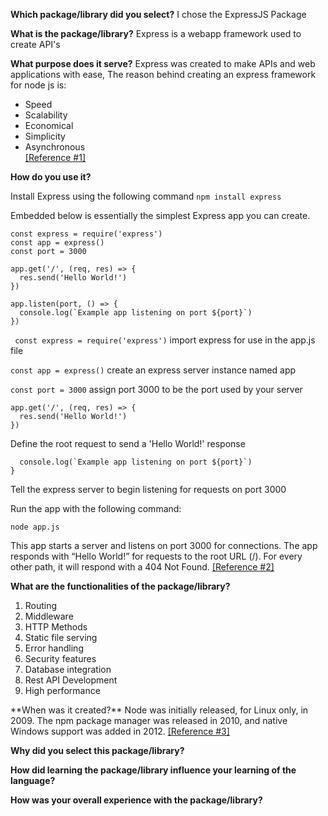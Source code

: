 **Which package/library did you select?**
I chose the ExpressJS Package

**What is the package/library?**
Express is a webapp framework used to create API's

**What purpose does it serve?**
Express was created to make APIs and web applications with ease,
The reason behind creating an express framework for node js is:
<ul>
<li>Speed</li>
<li>Scalability</li>
<li>Economical</li>
<li>Simplicity</li>
<li>Asynchronous</li>
<a href = "https://www.simplilearn.com/tutorials/nodejs-tutorial/what-is-express-js#:~:text=BootcampExplore%20Program-,What%20Is%20Express%20JS%3F,helps%20manage%20servers%20and%20routes.">[Reference #1]</a>
</ul>


**How do you use it?**

Install Express using the following command
```npm install express```

Embedded below is essentially the simplest Express app you can create.
```
const express = require('express')
const app = express()
const port = 3000

app.get('/', (req, res) => {
  res.send('Hello World!')
})

app.listen(port, () => {
  console.log(`Example app listening on port ${port}`)
})
```
``` const express = require('express')```
import express for use in the app.js file

```const app = express()```
create an express server instance named app

```const port = 3000```
assign port 3000 to be the port used by your server

```
app.get('/', (req, res) => {
  res.send('Hello World!')
})
```
Define the root request to send a 'Hello World!' response

```app.listen(port, () => {
  console.log(`Example app listening on port ${port}`)
}
```
Tell the express server to begin listening for requests on port 3000

Run the app with the following command:

```
node app.js
```

This app starts a server and listens on port 3000 for connections. The app responds with “Hello World!” for requests to the root URL (/). For every other path, it will respond with a 404 Not Found.
<a href = "https://expressjs.com/en/starter/hello-world.html">[Reference #2]</a>

**What are the functionalities of the package/library?**

<ol>
<li>Routing</li>
<li>Middleware</li>
<li>HTTP Methods</li>
<li>Static file serving</li>
<li>Error handling</li>
<li>Security features</li>
<li>Database integration</li>
<li>Rest API Development</li>
<li>High performance</li>
</ol>
**When was it created?**
Node was initially released, for Linux only, in 2009. The npm package manager was released in 2010, and native Windows support was added in 2012.
<a href = "https://developer.mozilla.org/en-US/docs/Learn/Server-side/Express_Nodejs/Introduction">[Reference #3]</a>

**Why did you select this package/library?**

**How did learning the package/library influence your learning of the language?**

**How was your overall experience with the package/library?**
